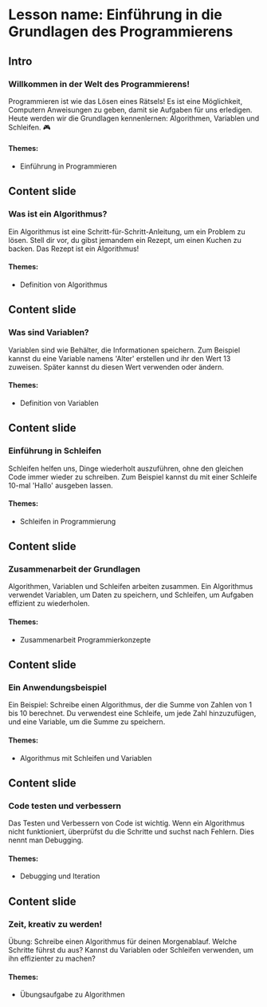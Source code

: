 # Lesson name: Einführung in die Grundlagen des Programmierens

## Intro

### Willkommen in der Welt des Programmierens!

Programmieren ist wie das Lösen eines Rätsels! Es ist eine Möglichkeit, Computern Anweisungen zu geben, damit sie Aufgaben für uns erledigen. Heute werden wir die Grundlagen kennenlernen: Algorithmen, Variablen und Schleifen. 🎮

#### **Themes:**
- Einführung in Programmieren

## Content slide

### Was ist ein Algorithmus?

Ein Algorithmus ist eine Schritt-für-Schritt-Anleitung, um ein Problem zu lösen. Stell dir vor, du gibst jemandem ein Rezept, um einen Kuchen zu backen. Das Rezept ist ein Algorithmus!

#### **Themes:**
- Definition von Algorithmus

## Content slide

### Was sind Variablen?

Variablen sind wie Behälter, die Informationen speichern. Zum Beispiel kannst du eine Variable namens 'Alter' erstellen und ihr den Wert 13 zuweisen. Später kannst du diesen Wert verwenden oder ändern.

#### **Themes:**
- Definition von Variablen

## Content slide

### Einführung in Schleifen

Schleifen helfen uns, Dinge wiederholt auszuführen, ohne den gleichen Code immer wieder zu schreiben. Zum Beispiel kannst du mit einer Schleife 10-mal 'Hallo' ausgeben lassen.

#### **Themes:**
- Schleifen in Programmierung

## Content slide

### Zusammenarbeit der Grundlagen

Algorithmen, Variablen und Schleifen arbeiten zusammen. Ein Algorithmus verwendet Variablen, um Daten zu speichern, und Schleifen, um Aufgaben effizient zu wiederholen.

#### **Themes:**
- Zusammenarbeit Programmierkonzepte

## Content slide

### Ein Anwendungsbeispiel

Ein Beispiel: Schreibe einen Algorithmus, der die Summe von Zahlen von 1 bis 10 berechnet. Du verwendest eine Schleife, um jede Zahl hinzuzufügen, und eine Variable, um die Summe zu speichern.

#### **Themes:**
- Algorithmus mit Schleifen und Variablen

## Content slide

### Code testen und verbessern

Das Testen und Verbessern von Code ist wichtig. Wenn ein Algorithmus nicht funktioniert, überprüfst du die Schritte und suchst nach Fehlern. Dies nennt man Debugging.

#### **Themes:**
- Debugging und Iteration

## Content slide

### Zeit, kreativ zu werden!

Übung: Schreibe einen Algorithmus für deinen Morgenablauf. Welche Schritte führst du aus? Kannst du Variablen oder Schleifen verwenden, um ihn effizienter zu machen?

#### **Themes:**
- Übungsaufgabe zu Algorithmen
